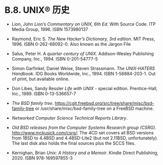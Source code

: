 # B.8. UNIX® 历史

- Lion, John *Lion’s Commentary on UNIX, 6th Ed*. With Source Code. ITP Media Group, 1996. ISBN 1573980137

- Raymond, Eric S. *The New Hacker’s Dictionary, 3rd edition*. MIT Press, 1996. ISBN 0-262-68092-0. Also known as the Jargon File

- Salus, Peter H. A *quarter century of UNIX*. Addison-Wesley Publishing Company, Inc., 1994. ISBN 0-201-54777-5

- Simon Garfinkel, Daniel Weise, Steven Strassmann. *The UNIX-HATERS Handbook*. IDG Books Worldwide, Inc., 1994. ISBN 1-56884-203-1. Out of print, but available online.

- Don Libes, Sandy Ressler *Life with UNIX* - special edition. Prentice-Hall, Inc., 1989. ISBN 0-13-536657-7

- *The BSD family tree*. <https://cgit.freebsd.org/src/tree/share/misc/bsd-family-tree> or /usr/share/misc/bsd-family-tree on a FreeBSD machine.

- *Networked Computer Science Technical Reports Library*.

- *Old BSD releases from the Computer Systems Research group (CSRG)*. <http://www.mckusick.com/csrg/>: The 4CD set covers all BSD versions from 1BSD to 4.4BSD and 4.4BSD-Lite2 (but not 2.11BSD, unfortunately). The last disk also holds the final sources plus the SCCS files.

- Kernighan, Brian *Unix: A History and a Memoir*. Kindle Direct Publishing, 2020. ISBN 978-169597855-3
